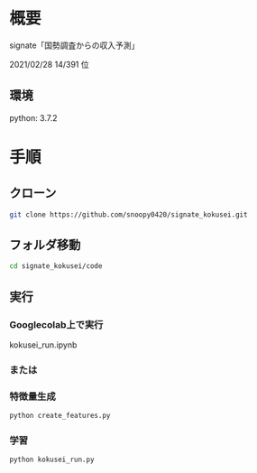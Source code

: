 # 概要

signate「国勢調査からの収入予測」

2021/02/28  14/391 位

## 環境
python: 3.7.2

# 手順

## クローン
```sh
git clone https://github.com/snoopy0420/signate_kokusei.git
```

## フォルダ移動
```sh
cd signate_kokusei/code
```

## 実行
### Googlecolab上で実行
kokusei_run.ipynb

### または
### 特徴量生成
```sh
python create_features.py
```

### 学習
```sh
python kokusei_run.py
```
